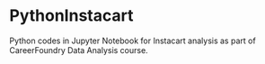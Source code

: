 # PythonInstacart
Python codes in Jupyter Notebook for Instacart analysis as part of CareerFoundry Data Analysis course.
